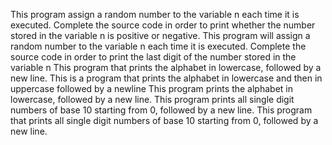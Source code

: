 This program assign a random number to the variable n each time it is executed. Complete the source code in order to print whether the number stored in the variable n is positive or negative.
This program will assign a random number to the variable n each time it is executed. Complete the source code in order to print the last digit of the number stored in the variable n
This program that prints the alphabet in lowercase, followed by a new line.
This is a program that prints the alphabet in lowercase and then in uppercase followed by a newline
This program prints the alphabet in lowercase, followed by a new line.
This program prints all single digit numbers of base 10 starting from 0, followed by a new line.
This program that prints all single digit numbers of base 10 starting from 0, followed by a new line.
